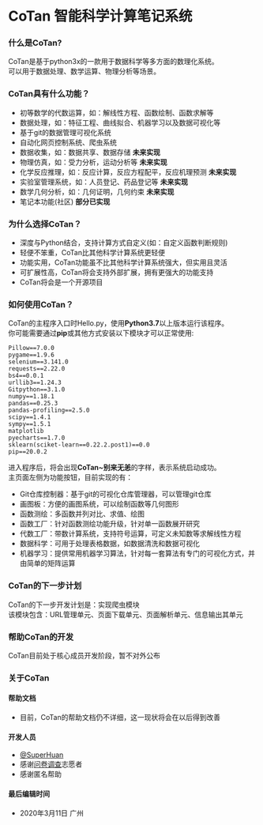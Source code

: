 # CoTan 智能科学计算笔记系统
### 什么是CoTan?
CoTan是基于python3x的一款用于数据科学等多方面的数理化系统。  
可以用于数据处理、数学运算、物理分析等场景。
### CoTan具有什么功能？
* 初等数学的代数运算，如：解线性方程、函数绘制、函数求解等
* 数据处理，如：特征工程、曲线拟合、机器学习以及数据可视化等
* 基于git的数据管理可视化系统
* 自动化网页控制系统、爬虫系统
* 数据收集，如：数据共享、数据存储 **未来实现**
* 物理仿真，如：受力分析，运动分析等 **未来实现**
* 化学反应推理，如：反应计算，反应方程配平，反应机理预测 **未来实现**
* 实验室管理系统，如：人员登记、药品登记等 **未来实现**
* 数学几何分析，如：几何证明，几何约束 **未来实现**
* 笔记本功能(社区) **部分已实现**
### 为什么选择CoTan？
* 深度与Python结合，支持计算方式自定义(如：自定义函数判断规则)
* 轻便不笨重，CoTan比其他科学计算系统更轻便
* 功能实用，CoTan功能虽不比其他科学计算系统强大，但实用且灵活
* 可扩展性高，CoTan将会支持外部扩展，拥有更强大的功能支持
* CoTan将会是一个开源项目
### 如何使用CoTan？
CoTan的主程序入口时Hello.py，使用**Python3.7**以上版本运行该程序。  
你可能需要通过**pip**或其他方式安装以下模块才可以正常使用:
```
Pillow==7.0.0
pygame==1.9.6
selenium==3.141.0
requests==2.22.0
bs4==0.0.1
urllib3==1.24.3
Gitpython==3.1.0
numpy==1.18.1
pandas==0.25.3
pandas-profiling==2.5.0
scipy==1.4.1
sympy==1.5.1
matplotlib
pyecharts==1.7.0
sklearn(sciket-learn==0.22.2.post1)==0.0
pip==20.0.2
```
进入程序后，将会出现**CoTan~别来无恙**的字样，表示系统启动成功。  
主页面左侧为功能按钮，目前实现的有：  
* Git仓库控制器：基于git的可视化仓库管理器，可以管理git仓库  
* 画图板：方便的画图系统，可以绘制函数等几何图形  
* 函数测绘：多函数并列对比、求值、绘图  
* 函数工厂：针对函数测绘功能升级，针对单一函数展开研究  
* 代数工厂：带数计算系统，支持符号运算，可定义未知数等求解线性方程
* 数据科学：可用于处理表格数据，如数据清洗和数据可视化
* 机器学习：提供常用机器学习算法，针对每一套算法有专门的可视化方式，并由简单的矩阵运算
### CoTan的下一步计划
CoTan的下一步开发计划是：实现爬虫模块  
该模块包含：URL管理单元、页面下载单元、页面解析单元、信息输出其单元  
### 帮助CoTan的开发
CoTan目前处于核心成员开发阶段，暂不对外公布
### 关于CoTan
#### 帮助文档
* 目前，CoTan的帮助文档仍不详细，这一现状将会在以后得到改善
#### 开发人员
* [@SuperHuan](https://github.com/SuperH-0630)
* 感谢[问卷调查](https://wj.qq.com/s2/5407934/33ae)志愿者
* 感谢匿名帮助
  
#### 最后编辑时间
* 2020年3月11日 广州